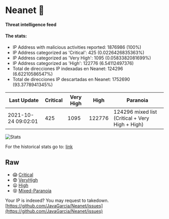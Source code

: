 # Neanet :hocho:
#### Threat intelligence feed
#### The stats:

- IP Address with malicious activities reported: 1876986 (100%)
- IP Address categorized as 'Critical':  425 (0.0226426835363%)
- IP Address categorized as 'Very High':  1095 (0.0583382081699%)
- IP Address categorized as 'High':  122776 (6.54112497376)
- Total de direcciones IP indexadas en Neanet:  124296 (6.62210586547%)
- Total de direcciones IP descartadas en Neanet:  1752690 (93.3778941345%)

| Last Update | Critical | Very High | High | Paranoia |
| --- | --- | --- | --- | --- |
| 2021-10-24 09:02:01 | 425 | 1095 | 122776 | 124296 mixed list (Critical + Very High + High)|

![Stats](https://docs.google.com/spreadsheets/d/e/2PACX-1vSnaNMIXVabIpDJjufMlzH7poXnshF3mgd8Is1g9ytUEzVsP5my4Trn8f-xkoLLQ38xpL3HtmUexLo6/pubchart?oid=501124687&format=image)

For the historical stats go to: [link](/stats.csv)
## Raw
- :scream: [Critical](https://raw.githubusercontent.com/JavaGarcia/Neanet/master/blacklists/neanet_critical.txt)
- :fearful: [VeryHigh](https://raw.githubusercontent.com/JavaGarcia/Neanet/master/blacklists/neanet_veryHigh.txtt)
- :frowning: [High](https://raw.githubusercontent.com/JavaGarcia/Neanet/master/blacklists/neanet_high.txt)
- :dizzy_face: [Mixed-Paranoia](https://raw.githubusercontent.com/JavaGarcia/Neanet/master/blacklists/neanet_all.txt)


Your IP is indexed? You may request to takedown. [https://github.com/JavaGarcia/Neanet/issues](https://github.com/JavaGarcia/Neanet/issues)


















































































































































































































































































































































































































































































































































































































































































































































































































































































































































































































































































































































































































































































































































































































































































































































































































































































































































































































































































































































































































































































































































































































































































































































































































































































































































































































































































































































































































































































































































































































































































































































































































































































































































































































































































































































































































































































































































































































































































































































































































































































































































































































































































































































































































































































































































































































































































































































































































































































































































































































































































































































































































































































































































































































































































































































































































































































































































































































































































































































































































































































































































































































































































































































































































































































































































































































































































































































































































































































































































































































































































































































































































































































































































































































































































































































































































































































































































































































































































































































































































































































































































































































































































































































































































































































































































































































































































































































































































































































































































































































































































































































































































































































































































































































































































































































































































































































































































































































































